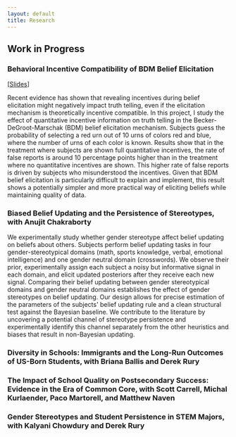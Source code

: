 ```yaml
---
layout: default
title: Research
---
```




## Work in Progress

### **Behavioral Incentive Compatibility of BDM Belief Elicitation**

[<a href="https://chesun.github.io/assets/research/bdm_incentive_compatibility_esa.pdf" target="_blank">Slides</a>]

Recent evidence has shown that revealing incentives during belief elicitation might negatively impact truth telling, even if the elicitation mechanism is theoretically incentive compatible. In this project, I study the effect of quantitative incentive information on truth telling in the Becker-DeGroot-Marschak (BDM) belief elicitation mechanism. Subjects guess the probability of selecting a red urn out of 10 urns of colors red and blue, where the number of urns of each color is known. Results show that in the treatment where subjects are shown full quantitative incentives, the rate of false reports is around 10 percentage points higher than in the treatment where no quantitative incentives are shown. This higher rate of false reports is driven by subjects who misunderstood the incentives. Given that BDM belief elicitation is particularly difficult to explain and implement, this result shows a potentially simpler and more practical way of eliciting beliefs while maintaining quality of data.


### **Biased Belief Updating and the Persistence of Stereotypes**, with Anujit Chakraborty

We experimentally study whether gender stereotype affect belief updating on beliefs about others. Subjects perform belief updating tasks in four gender-stereotypical domains (math, sports knowledge, verbal, emotional intelligence) and one gender neutral domain (crosswords). We observe their prior, experimentally assign each subject a noisy but informative signal in each domain, and elicit updated posteriors after they receive each new signal. Comparing their belief updating between gender stereotypical domains and gender neutral domains establishes the effect of gender stereotypes on belief updating. Our design allows for precise estimation of the parameters of the subjects' belief updating rule and a clean structural test against the Bayesian baseline. We contribute to the literature by uncovering a potential channel of stereotype persistence and experimentally identify this channel separately from the other heuristics and biases that result in non-Bayesian updating.



### **Diversity in Schools: Immigrants and the Long-Run Outcomes of US-Born Students**, with Briana Ballis and Derek Rury


### **The Impact of School Quality on Postsecondary Success: Evidence in the Era of Common Core**, with Scott Carrell, Michal Kurlaender, Paco Martorell, and Matthew Naven

### **Gender Stereotypes and Student Persistence in STEM Majors**, with Kalyani Chowdury and Derek Rury
